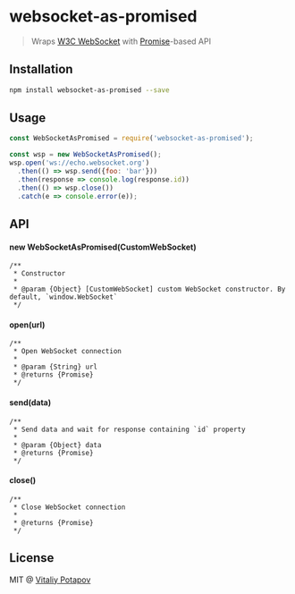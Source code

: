 # websocket-as-promised

> Wraps [W3C WebSocket] with [Promise]-based API

## Installation
```bash
npm install websocket-as-promised --save
```

## Usage
```js
const WebSocketAsPromised = require('websocket-as-promised');

const wsp = new WebSocketAsPromised();
wsp.open('ws://echo.websocket.org')
  .then(() => wsp.send({foo: 'bar'}))
  .then(response => console.log(response.id))
  .then(() => wsp.close())
  .catch(e => console.error(e));

```

## API

#### new WebSocketAsPromised(CustomWebSocket)
```
/**
 * Constructor
 *
 * @param {Object} [CustomWebSocket] custom WebSocket constructor. By default, `window.WebSocket`
 */
```
#### open(url)
```
/**
 * Open WebSocket connection
 *
 * @param {String} url
 * @returns {Promise}
 */
```
#### send(data)
```
/**
 * Send data and wait for response containing `id` property
 *
 * @param {Object} data
 * @returns {Promise}
 */
```
#### close()
```
/**
 * Close WebSocket connection
 *
 * @returns {Promise}
 */
```

## License
MIT @ [Vitaliy Potapov](https://github.com/vitalets)

[W3C WebSocket]: https://developer.mozilla.org/en-US/docs/Web/API/WebSockets_API
[Promise]: https://developer.mozilla.org/en/docs/Web/JavaScript/Reference/Global_Objects/Promise 
